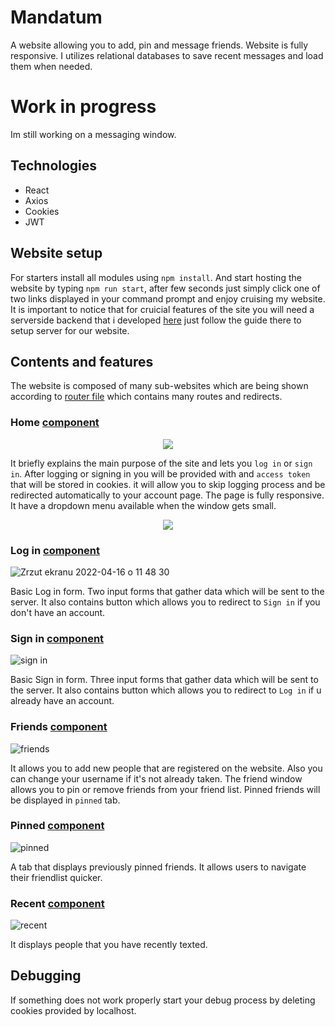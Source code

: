 # Mandatum

A website allowing you to add, pin and message friends. Website is fully responsive. I utilizes relational databases to save recent messages and load them when needed.

# Work in progress

Im still working on a messaging window.

## Technologies

- React
- Axios
- Cookies
- JWT

## Website setup

For starters install all modules using `npm install`. And start hosting the website by typing `npm run start`, after few seconds just simply click one of two links displayed in your command prompt and enjoy cruising my website. It is important to notice that for cruicial features of the site you will need a serverside backend that i developed [here](https://github.com/krzysiou/Mandatum-api) just follow the guide there to setup server for our website.

## Contents and features

The website is composed of many sub-websites which are being shown according to [router file](./src/router/index.tsx) which contains many routes and redirects.

### Home [component](./src/pages/home/Home.tsx)

<p align="center">
  <img src="https://user-images.githubusercontent.com/60892747/163669920-86668bf5-42f9-41f0-a981-b9cf17a0fff3.png" />
</p>

It briefly explains the main purpose of the site and lets you `log in` or `sign in`. After logging or signing in you will be provided with and `access token` that will be stored in cookies. it will allow you to skip logging process and be redirected automatically to your account page. The page is fully responsive. It have a dropdown menu available when the window gets small.

<p align="center">
  <img src="https://user-images.githubusercontent.com/60892747/163669985-ad470836-e1d9-433f-88be-0e90b4a7f435.png" />
</p>

### Log in [component](./src/pages/login/Login.tsx)

![Zrzut ekranu 2022-04-16 o 11 48 30](https://user-images.githubusercontent.com/60892747/163670402-d3756974-42df-466a-91d0-595fc8d03df5.png)

Basic Log in form. Two input forms that gather data which will be sent to the server. It also contains button which allows you to redirect to `Sign in` if you don't have an account.

### Sign in [component](./src/pages/register/Register.tsx)

![sign in](https://user-images.githubusercontent.com/60892747/163670065-8afdd0dc-b391-4d22-a7d0-7963294f3c9f.png)

Basic Sign in form. Three input forms that gather data which will be sent to the server. It also contains button which allows you to redirect to `Log in` if u already have an account.

### Friends [component](./src/pages/friends/Friends.tsx)

![friends](https://user-images.githubusercontent.com/60892747/163670086-fd270063-cb4d-4e91-b556-2fa67392ddac.png)

It allows you to add new people that are registered on the website. Also you can change your username if it's not already taken. The friend window allows you to pin or remove friends from your friend list. Pinned friends will be displayed in `pinned` tab.

### Pinned [component](./src/pages/pinned/Pinned.tsx)

![pinned](https://user-images.githubusercontent.com/60892747/163670171-a648d882-25de-4798-b860-522fd8058983.png)

A tab that displays previously pinned friends. It allows users to navigate their friendlist quicker.

### Recent [component](./src/pages/recent/Recent.tsx)

![recent](https://user-images.githubusercontent.com/60892747/163670210-f5d9619b-2452-448f-bf70-f4c375362911.png)

It displays people that you have recently texted.

## Debugging

If something does not work properly start your debug process by deleting cookies provided by localhost.
